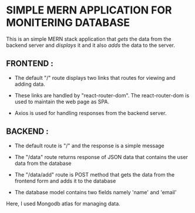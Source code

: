 # SIMPLE MERN APPLICATION FOR MONITERING DATABASE

This is an simple MERN stack application that *gets* the data from the backend server and *displays* it 
and it also *adds* the data to the server.

 ## **FRONTEND :**
  
  - The default "/" route displays two links that routes for viewing and adding data.
  
  - These links are handled by "react-router-dom". The react-router-dom is used to maintain the web page as SPA.
  
  - Axios is used for handling responses from the backend server.
  

## **BACKEND :**

  - The default route is "/" and the response is a simple message
  
  - The "/data" route returns response of JSON data that contains the user data from the database
  
  - The "/data/add" route is POST method that gets the data from the frontend form and adds it to the database
  
  - The database model contains two fields namely 'name' and 'email'

Here, I used Mongodb atlas for managing data.
